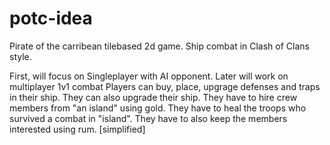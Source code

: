 # potc-idea
Pirate of the carribean tilebased 2d game. Ship combat in Clash of Clans style.

First, will focus on Singleplayer with AI opponent. Later will work on multiplayer 1v1 combat
Players can buy, place, upgrage defenses and traps in their ship. They can also upgrade their ship.
They have to hire crew members from "an island" using gold. They have to heal the troops who survived a combat in "island".
They have to also keep the members interested using rum. [simplified]
